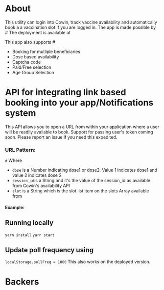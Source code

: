 # About
This utility can login into Cowin, track vaccine availability and automatically book a a vaccination slot if you are logged in. The app is made possible by #
The deployment is available at

This app also supports #
* Booking for mutliple beneficiaries
* Dose based availability
* Captcha code 
* Paid/Free selection
* Age Group Selection

# API for integrating link based booking into your app/Notifications system
This API allows you to open a URL from within your application where a user will be readily available to book. Support for passing user's token coming soon. Please report an issue if you need this expedited.

### URL Pattern: 
`#`
Where 
 - `dose` is a Number indicating dose1 or dose2. Value 1 indicates dose1 and value 2 indicates dose 2
 - `session_id`is a String and it's the value of the session_id as available from Cowin's availability API
 - `slot` is a String which is the slot list item on the slots Array available from 

#### Example: 

## Running locally
```yarn install```
```yarn start```

## Update poll frequency using
```localStorage.pollFreq = 1000```
This also works on the deployed version.

# Backers

